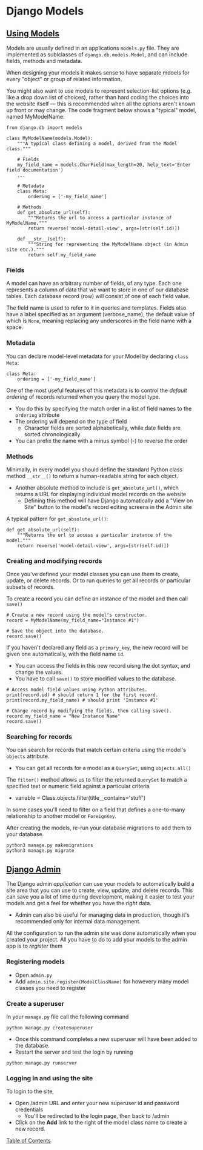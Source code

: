 # Django Models

## [Using Models](https://developer.mozilla.org/en-US/docs/Learn/Server-side/Django/Models)
Models are usually defined in an applications `models.py` file. They are implemented as sublclasses of `django.db.models.Model`, and can include fields, methods and metadata. 

When designing your models it makes sense to have separate mdoels for every "object" or group of related information.

You might also want to use models to represent selection-list options (e.g. like a drop down list of choices), rather than hard coding the choices into the website itself — this is recommended when all the options aren't known up front or may change.
The code fragment below shows a "typical" model, named MyModelName:
```
from django.db import models

class MyModelName(models.Model):
    """A typical class defining a model, derived from the Model class."""

    # Fields
    my_field_name = models.CharField(max_length=20, help_text='Enter field documentation')
    ...

    # Metadata
    class Meta:
        ordering = ['-my_field_name']

    # Methods
    def get_absolute_url(self):
        """Returns the url to access a particular instance of MyModelName."""
        return reverse('model-detail-view', args=[str(self.id)])

    def __str__(self):
        """String for representing the MyModelName object (in Admin site etc.)."""
        return self.my_field_name
```

### Fields
A model can have an arbitrary number of fields, of any type. Each one represents a column of data that we want to store in one of our database tables. Each database record (row) will consist of one of each field value.

The field name is used to refer to it in queries and templates. Fields also have a label specified as an argument (verbose_name), the default value of which is `None`, meaning replacing any underscores in the field name with a space.

### Metadata
You can declare model-level metadata for your Model by declaring `class Meta`:
```
class Meta:
    ordering = ['-my_field_name']
```
One of the most useful features of this metadata is to control the _default ordering_ of records returned when you query the model type. 
- You do this by specifying the match order in a list of field names to the `ordering` attribute
- The ordering will depend on the type of field
  - Character fields are sorted alphabetically, while date fields are sorted chronologically
- You can prefix the name with a minus symbol (-) to reverse the order

### Methods
Minimally, in every model you should define the standard Python class method `__str__()` to return a human-readable string for each object. 
- Another absolute method to include is `get_absolute_url()`, which returns a URL for displaying individual model records on the website
  - Defining this method will have Django automatically add a "View on Site" button to the model's record editing screens in the Admin site

A typical pattern for `get_absolute_url()`:
```
def get_absolute_url(self):
    """Returns the url to access a particular instance of the model."""
    return reverse('model-detail-view', args=[str(self.id)])
```

### Creating and modifying records
Once you've defined your model classes you can use them to create, update, or delete records. Or to run queries to get all records or particular subsets of records.

To create a record you can define an instance of the model and then call `save()`
```
# Create a new record using the model's constructor.
record = MyModelName(my_field_name="Instance #1")

# Save the object into the database.
record.save()
```
If you haven't declared any field as a `primary_key`, the new record will be given one automatically, with the field name `id`.
- You can access the fields in this new record uisng the dot syntax, and change the values. 
- You have to call `save()` to store modified values to the database.
```
# Access model field values using Python attributes.
print(record.id) # should return 1 for the first record.
print(record.my_field_name) # should print 'Instance #1'

# Change record by modifying the fields, then calling save().
record.my_field_name = "New Instance Name"
record.save()
```

### Searching for records
You can search for records that match certain criteria using the model's `objects` attribute.
- You can get all records for a model as a `QuerySet`, using `objects.all()`

The `filter()` method allows us to filter the returned `QuerySet` to match a specified text or numeric field against a particular criteria
- variable = Class.objects.filter(title__contains='stuff')

In some cases you'll need to filter on a field that defines a one-to-many relationship to another model or `ForeignKey`. 

After creating the models, re-run your database migrations to add them to your database.
```
python3 manage.py makemigrations
python3 manage.py migrate
```

## [Django Admin](https://developer.mozilla.org/en-US/docs/Learn/Server-side/Django/Admin_site)
The Django admin _application_ can use your models to automatically build a site area that you can use to create, view, update, and delete records. This can save you a lot of time during development, making it easier to test your models and get a feel for whether you have the _right_ data. 
- Admin can also be useful for managing data in production, though it's recommended only for internal data management.

All the configuration to run the admin site was done automatically when you created your project. All you have to do to add your models to the admin app is to _register_ them

### Registering models
- Open `admin.py`
- Add `admin.site.register(ModelClassName)` for howevery many model classes you need to register

### Create a superuser
In your `manage.py` file call the following command
```
python manage.py createsuperuser
```
- Once this command completes a new superuser will have been added to the database. 
- Restart the server and test the login by running
```
python manage.py runserver
```

### Logging in and using the site
To login to the site,
- Open /admin URL and enter your new superuser id and password credentials
  - You'll be redirected to the login page, then back to /admin
- Click on the **Add** link to the right of the model class name to create a new record. 


[Table of Contents](../README.md)
